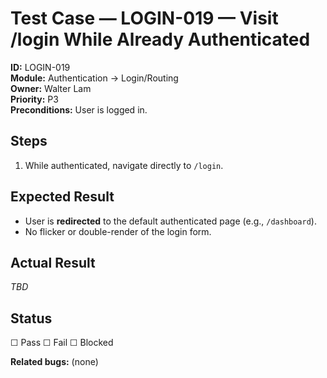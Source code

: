 # Test Case — LOGIN-019 — Visit /login While Already Authenticated

**ID:** LOGIN-019  
**Module:** Authentication → Login/Routing  
**Owner:** Walter Lam  
**Priority:** P3  
**Preconditions:** User is logged in.

## Steps
1. While authenticated, navigate directly to `/login`.

## Expected Result
- User is **redirected** to the default authenticated page (e.g., `/dashboard`).  
- No flicker or double-render of the login form.

## Actual Result
_TBD_

## Status
☐ Pass  ☐ Fail  ☐ Blocked

**Related bugs:** (none)
